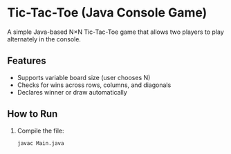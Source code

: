 # Tic-Tac-Toe (Java Console Game)

A simple Java-based N×N Tic-Tac-Toe game that allows two players to play alternately in the console.

## Features
- Supports variable board size (user chooses N)
- Checks for wins across rows, columns, and diagonals
- Declares winner or draw automatically

##  How to Run
1. Compile the file:
   ```bash
   javac Main.java
